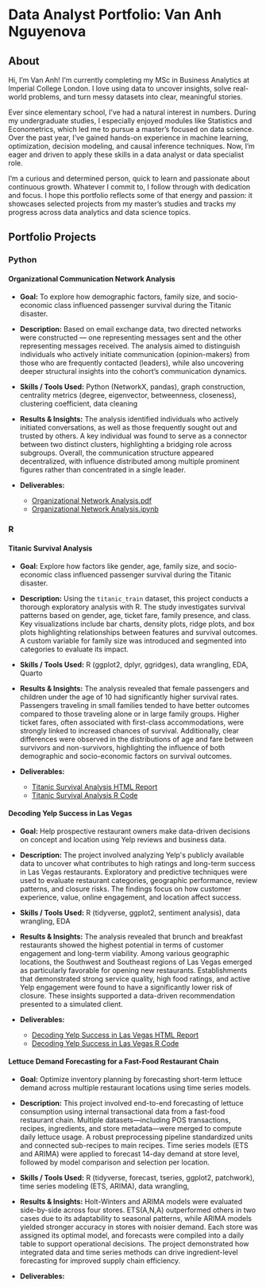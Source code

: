 # Data Analyst Portfolio: Van Anh Nguyenova

## About

Hi, I’m Van Anh! I’m currently completing my MSc in Business Analytics at Imperial College London. I love using data to uncover insights, solve real-world problems, and turn messy datasets into clear, meaningful stories.

Ever since elementary school, I’ve had a natural interest in numbers. During my undergraduate studies, I especially enjoyed modules like Statistics and Econometrics, which led me to pursue a master’s focused on data science. Over the past year, I’ve gained hands-on experience in machine learning, optimization, decision modeling, and causal inference techniques. Now, I’m eager and driven to apply these skills in a data analyst or data specialist role.

I’m a curious and determined person, quick to learn and passionate about continuous growth. Whatever I commit to, I follow through with dedication and focus. I hope this portfolio reflects some of that energy and passion: it showcases selected projects from my master’s studies and tracks my progress across data analytics and data science topics.

## Portfolio Projects

### Python

#### Organizational Communication Network Analysis

- **Goal:**  To explore how demographic factors, family size, and socio-economic class influenced passenger survival during the Titanic disaster.

- **Description:**  Based on email exchange data, two directed networks were constructed — one representing messages sent and the other representing messages received. The analysis aimed to distinguish individuals who actively initiate communication (opinion-makers) from those who are frequently contacted (leaders), while also uncovering deeper structural insights into the cohort’s communication dynamics.

- **Skills / Tools Used:**  Python (NetworkX, pandas), graph construction, centrality metrics (degree, eigenvector, betweenness, closeness), clustering coefficient, data cleaning 

- **Results & Insights:**  The analysis identified individuals who actively initiated conversations, as well as those frequently sought out and trusted by others. A key individual was found to serve as a connector between two distinct clusters, highlighting a bridging role across subgroups. Overall, the communication structure appeared decentralized, with influence distributed among multiple prominent figures rather than concentrated in a single leader.

- **Deliverables:**
  - [Organizational Network Analysis.pdf](https://github.com/vananhngt/data-analyst-portfolio/blob/main/Organizational%20Network%20Analysis/Organizational%20Network%20Analysis.pdf)
  - [Organizational Network Analysis.ipynb](https://github.com/vananhngt/data-analyst-portfolio/blob/main/Organizational%20Network%20Analysis/Organizational%20Network%20Analysis.ipynb)



### R

#### Titanic Survival Analysis

- **Goal:** Explore how factors like gender, age, family size, and socio-economic class influenced passenger survival during the Titanic disaster.

- **Description:** Using the `titanic_train` dataset, this project conducts a thorough exploratory analysis with R.  The study investigates survival patterns based on gender, age, ticket fare, family presence, and class. Key visualizations include bar charts, density plots, ridge plots, and box plots highlighting relationships between features and survival outcomes. A custom variable for family size was introduced and segmented into categories to evaluate its impact.

- **Skills / Tools Used:** R (ggplot2, dplyr, ggridges), data wrangling, EDA, Quarto

- **Results & Insights:** The analysis revealed that female passengers and children under the age of 10 had significantly higher survival rates. Passengers traveling in small families tended to have better outcomes compared to those traveling alone or in large family groups. Higher ticket fares, often associated with first-class accommodations, were strongly linked to increased chances of survival. Additionally, clear differences were observed in the distributions of age and fare between survivors and non-survivors, highlighting the influence of both demographic and socio-economic factors on survival outcomes.

- **Deliverables:**
  - [Titanic Survival Analysis HTML Report](https://vananhngt.github.io/data-analyst-portfolio/Titanic-Survival-Analysis.html)
  - [Titanic Survival Analysis R Code](https://github.com/vananhngt/data-analyst-portfolio/blob/main/Titanic%20Survival%20Analysis.qmd)


#### Decoding Yelp Success in Las Vegas

- **Goal:** Help prospective restaurant owners make data-driven decisions on concept and location using Yelp reviews and business data.

- **Description:** The project involved analyzing Yelp's publicly available data to uncover what contributes to high ratings and long-term success in Las Vegas restaurants. Exploratory and predictive techniques were used to evaluate restaurant categories, geographic performance, review patterns, and closure risks. The findings focus on how customer experience, value, online engagement, and location affect success.

- **Skills / Tools Used:** R (tidyverse, ggplot2, sentiment analysis), data wrangling, EDA

- **Results & Insights:** The analysis revealed that brunch and breakfast restaurants showed the highest potential in terms of customer engagement and long-term viability. Among various geographic locations, the Southwest and Southeast regions of Las Vegas emerged as particularly favorable for opening new restaurants. Establishments that demonstrated strong service quality, high food ratings, and active Yelp engagement were found to have a significantly lower risk of closure. These insights supported a data-driven recommendation presented to a simulated client.

- **Deliverables:**
  - [Decoding Yelp Success in Las Vegas HTML Report](https://vananhngt.github.io/data-analyst-portfolio/Decoding_Yelp_Success_in_Las_Vegas.html)
  - [Decoding Yelp Success in Las Vegas R Code](https://github.com/vananhngt/data-analyst-portfolio/blob/main/Decoding%20Yelp%20Success%20in%20Las%20Vegas.Rmd)

#### Lettuce Demand Forecasting for a Fast-Food Restaurant Chain

- **Goal:** Optimize inventory planning by forecasting short-term lettuce demand across multiple restaurant locations using time series models.

- **Description:** This project involved end-to-end forecasting of lettuce consumption using internal transactional data from a fast-food restaurant chain. Multiple datasets—including POS transactions, recipes, ingredients, and store metadata—were merged to compute daily lettuce usage. A robust preprocessing pipeline standardized units and connected sub-recipes to main recipes. Time series models (ETS and ARIMA) were applied to forecast 14-day demand at store level, followed by model comparison and selection per location.

- **Skills / Tools Used:** R (tidyverse, forecast, tseries, ggplot2, patchwork), time series modeling (ETS, ARIMA), data wrangling, 

- **Results & Insights:** Holt-Winters and ARIMA models were evaluated side-by-side across four stores. ETS(A,N,A) outperformed others in two cases due to its adaptability to seasonal patterns, while ARIMA models yielded stronger accuracy in stores with noisier demand. Each store was assigned its optimal model, and forecasts were compiled into a daily table to support operational decisions. The project demonstrated how integrated data and time series methods can drive ingredient-level forecasting for improved supply chain efficiency.

- **Deliverables:**





